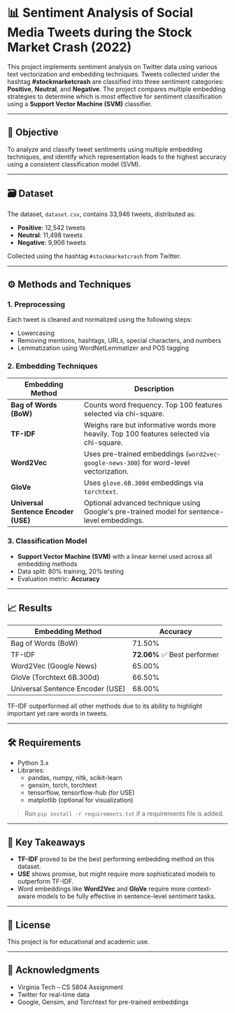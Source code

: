 # 📊 Sentiment Analysis of Social Media Tweets during the Stock Market Crash (2022)

This project implements sentiment analysis on Twitter data using various text vectorization and embedding techniques. Tweets collected under the hashtag **#stockmarketcrash** are classified into three sentiment categories: **Positive**, **Neutral**, and **Negative**. The project compares multiple embedding strategies to determine which is most effective for sentiment classification using a **Support Vector Machine (SVM)** classifier.

---

## 🧠 Objective

To analyze and classify tweet sentiments using multiple embedding techniques, and identify which representation leads to the highest accuracy using a consistent classification model (SVM).

---

## 🗃 Dataset

The dataset, `dataset.csv`, contains 33,946 tweets, distributed as:

- **Positive**: 12,542 tweets  
- **Neutral**: 11,498 tweets  
- **Negative**: 9,906 tweets  

Collected using the hashtag `#stockmarketcrash` from Twitter.

---

## ⚙️ Methods and Techniques

### 1. Preprocessing
Each tweet is cleaned and normalized using the following steps:
- Lowercasing
- Removing mentions, hashtags, URLs, special characters, and numbers
- Lemmatization using WordNetLemmatizer and POS tagging

### 2. Embedding Techniques

| Embedding Method | Description |
|------------------|-------------|
| **Bag of Words (BoW)** | Counts word frequency. Top 100 features selected via chi-square. |
| **TF-IDF** | Weighs rare but informative words more heavily. Top 100 features selected via chi-square. |
| **Word2Vec** | Uses pre-trained embeddings (`word2vec-google-news-300`) for word-level vectorization. |
| **GloVe** | Uses `glove.6B.300d` embeddings via `torchtext`. |
| **Universal Sentence Encoder (USE)** | Optional advanced technique using Google's pre-trained model for sentence-level embeddings. |

### 3. Classification Model
- **Support Vector Machine (SVM)** with a linear kernel used across all embedding methods
- Data split: 80% training, 20% testing
- Evaluation metric: **Accuracy**

---

## 📈 Results

| Embedding Method         | Accuracy |
|--------------------------|----------|
| Bag of Words (BoW)       | 71.50%   |
| TF-IDF                   | **72.06%** ✅ Best performer |
| Word2Vec (Google News)   | 65.00%   |
| GloVe (Torchtext 6B.300d)| 66.50%   |
| Universal Sentence Encoder (USE) | 68.00% |

TF-IDF outperformed all other methods due to its ability to highlight important yet rare words in tweets.

---

## 🛠 Requirements

- Python 3.x
- Libraries:
  - pandas, numpy, nltk, scikit-learn
  - gensim, torch, torchtext
  - tensorflow, tensorflow-hub (for USE)
  - matplotlib (optional for visualization)

> Run `pip install -r requirements.txt` if a requirements file is added.

---

## 🧩 Key Takeaways

- **TF-IDF** proved to be the best performing embedding method on this dataset.
- **USE** shows promise, but might require more sophisticated models to outperform TF-IDF.
- Word embeddings like **Word2Vec** and **GloVe** require more context-aware models to be fully effective in sentence-level sentiment tasks.

---

## 📜 License

This project is for educational and academic use.

---

## 🙌 Acknowledgments

- Virginia Tech – CS 5804 Assignment  
- Twitter for real-time data  
- Google, Gensim, and Torchtext for pre-trained embeddings


